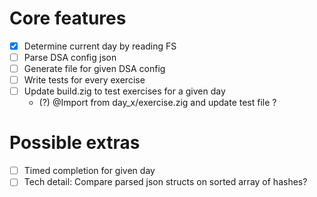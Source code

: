 # Core features

- [x] Determine current day by reading FS
- [ ] Parse DSA config json
- [ ] Generate file for given DSA config
- [ ] Write tests for every exercise
- [ ] Update build.zig to test exercises for a given day
  - (?) @Import from day_x/exercise.zig and update test file ?

# Possible extras

- [ ] Timed completion for given day
- [ ] Tech detail: Compare parsed json structs on sorted array of hashes?
